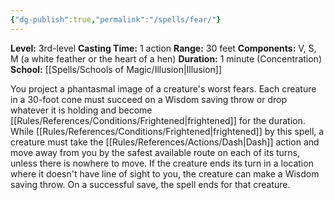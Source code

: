 ```yaml
---
{"dg-publish":true,"permalink":"/spells/fear/"}
---
```


**Level:** 3rd-level
**Casting Time:** 1 action
**Range:** 30 feet
**Components:** V, S, M (a white feather or the heart of a hen)
**Duration:** 1 minute (Concentration)
**School:** [[Spells/Schools of Magic/Illusion\|Illusion]]

You project a phantasmal image of a creature's worst fears. Each creature in a 30-foot cone must succeed on a Wisdom saving throw or drop whatever it is holding and become [[Rules/References/Conditions/Frightened\|frightened]] for the duration.
While [[Rules/References/Conditions/Frightened\|frightened]] by this spell, a creature must take the [[Rules/References/Actions/Dash\|Dash]] action and move away from you by the safest available route on each of its turns, unless there is nowhere to move. If the creature ends its turn in a location where it doesn't have line of sight to you, the creature can make a Wisdom saving throw. On a successful save, the spell ends for that creature.